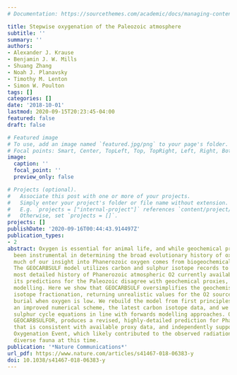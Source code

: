 ```yaml
---
# Documentation: https://sourcethemes.com/academic/docs/managing-content/

title: Stepwise oxygenation of the Paleozoic atmosphere
subtitle: ''
summary: ''
authors:
- Alexander J. Krause
- Benjamin J. W. Mills
- Shuang Zhang
- Noah J. Planavsky
- Timothy M. Lenton
- Simon W. Poulton
tags: []
categories: []
date: '2018-10-01'
lastmod: 2020-09-15T20:23:45-04:00
featured: false
draft: false

# Featured image
# To use, add an image named `featured.jpg/png` to your page's folder.
# Focal points: Smart, Center, TopLeft, Top, TopRight, Left, Right, BottomLeft, Bottom, BottomRight.
image:
  caption: ''
  focal_point: ''
  preview_only: false

# Projects (optional).
#   Associate this post with one or more of your projects.
#   Simply enter your project's folder or file name without extension.
#   E.g. `projects = ["internal-project"]` references `content/project/deep-learning/index.md`.
#   Otherwise, set `projects = []`.
projects: []
publishDate: '2020-09-16T00:44:43.914497Z'
publication_types:
- 2
abstract: Oxygen is essential for animal life, and while geochemical proxies have
  been instrumental in determining the broad evolutionary history of oxygen on Earth,
  much of our insight into Phanerozoic oxygen comes from biogeochemical modelling.
  The GEOCARBSULF model utilizes carbon and sulphur isotope records to produce the
  most detailed history of Phanerozoic atmospheric O2 currently available. However,
  its predictions for the Paleozoic disagree with geochemical proxies, and with non-isotope
  modelling. Here we show that GEOCARBSULF oversimplifies the geochemistry of sulphur
  isotope fractionation, returning unrealistic values for the O2 sourced from pyrite
  burial when oxygen is low. We rebuild the model from first principles, utilizing
  an improved numerical scheme, the latest carbon isotope data, and we replace the
  sulphur cycle equations in line with forwards modelling approaches. Our new model,
  GEOCARBSULFOR, produces a revised, highly-detailed prediction for Phanerozoic O2
  that is consistent with available proxy data, and independently supports a Paleozoic
  Oxygenation Event, which likely contributed to the observed radiation of complex,
  diverse fauna at this time.
publication: '*Nature Communications*'
url_pdf: https://www.nature.com/articles/s41467-018-06383-y
doi: 10.1038/s41467-018-06383-y
---
```

